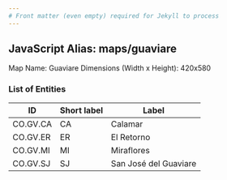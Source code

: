 ```yaml
---
# Front matter (even empty) required for Jekyll to process
---
```


## JavaScript Alias: maps/guaviare

Map Name: Guaviare
Dimensions (Width x Height): 420x580





### List of Entities

ID | Short label | Label
---|---|---|
CO.GV.CA|CA|Calamar
CO.GV.ER|ER|El Retorno
CO.GV.MI|MI|Miraflores
CO.GV.SJ|SJ|San José del Guaviare